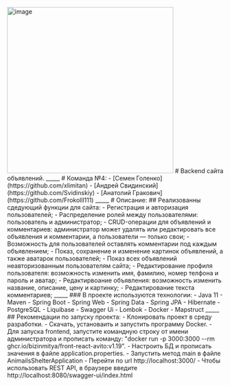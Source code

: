 <img width="387" alt="image" src="https://github.com/xlimitan/backend_websait_ads/assets/123659683/530ce28b-62a5-4279-a0a0-5bc57cf58ad4">
# Backend сайта объявлений.
_____
# Команда №4:
- [Семен Голенко](https://github.com/xlimitan)
- [Андрей Свидинский](https://github.com/Svidinskiy)
- [Анатолий Гракович](https://github.com/Frokolll111)
_____
# Описание:
## Реализованны сдедующий функции для сайта:
- Регистрация и авторизация пользователей;
- Распределение ролей между пользователями: пользователь и администратор;
- CRUD-операции для объявлений и комментариев: администратор может удалять или редактировать все объявления и комментарии, а пользователи — только свои;
- Возможность для пользователей оставлять комментарии под каждым объявлением;
- Показ, сохранение и изменение картинок объявлений, а также аватарок пользователей;
- Показ всех объявлений неавторизованным пользователям сайта;
- Редактирование профиля пользователя: возможность изменить имя, фамилию, номер телфона и пароль и аватар;
- Редактирвоание объявления: возможность изменить название, описание, цену и картинку;
- Редактирование текста комментариев;
_____
### В проекте используются технологии:
- Java 11
- Maven
- Spring Boot
- Spring Web
- Spring Data
- Spring JPA
- Hibernate
- PostgreSQL
- Liquibase
- Swagger Ui
- Lombok
- Docker
- Mapstruct
_____
## Рекомендации по запуску проекта:
- Клонировать проект в среду разработки.
- Скачать, установаить и запустить программу Docker.
- Для запуска frontend, запустите командную строку от имени администратора и прописать команду: "docker run -p 3000:3000 --rm ghcr.io/bizinmitya/front-react-avito:v1.19".
- Настроить БД и прописать значения в файле application.properties.
- Запустить метод main в файле AnimailsShelterApplication
- Перейти по url http://localhost:3000/
- Чтобы использовать REST API, в браузере введите http://localhost:8080/swagger-ui/index.html
